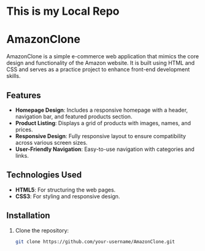 # This is my Local Repo
# AmazonClone

AmazonClone is a simple e-commerce web application that mimics the core design and functionality of the Amazon website. It is built using HTML and CSS and serves as a practice project to enhance front-end development skills.

## Features

- **Homepage Design**: Includes a responsive homepage with a header, navigation bar, and featured products section.
- **Product Listing**: Displays a grid of products with images, names, and prices.
- **Responsive Design**: Fully responsive layout to ensure compatibility across various screen sizes.
- **User-Friendly Navigation**: Easy-to-use navigation with categories and links.

## Technologies Used

- **HTML5**: For structuring the web pages.
- **CSS3**: For styling and responsive design.

## Installation

1. Clone the repository:
   ```bash
   git clone https://github.com/your-username/AmazonClone.git



